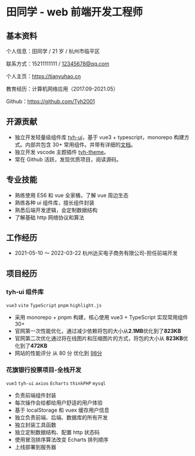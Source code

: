 # 田同学 - web 前端开发工程师

## 基本资料

个人信息：田同学 / 21 岁 / 杭州市临平区

联系方式：15211111111 / 12345678@qq.com

个人主页：https://tianyuhao.cn

教育经历：计算机网络应用（2017.09-2021.05）

Github：https://github.com/Tyh2001

## 开源贡献

- 独立开发轻量级组件库 [tyh-ui](https://github.com/Tyh2001/tyh-ui)，基于 vue3 + typescript，monorepo 构建方式。内部共包含 30+ 常用组件。并带有详细的[文档](https://tianyuhao.cn/v3)。
- 独立开发 vscode 主题插件 [tyh-theme](https://github.com/Tyh2001/tyh-theme-vscode)。
- 常在 Github 活跃，发现优质项目，阅读源码。

## 专业技能

- 熟练使用 ES6 和 vue 全家桶，了解 vue 周边生态
- 熟练各种 ui 组件库，擅长组件封装
- 熟悉后端开发逻辑，会定制数据结构
- 了解基础 http 网络协议和算法

## 工作经历

- 2021-05-10 ～ 2022-03-22 杭州达买电子商务有限公司-担任前端开发

## 项目经历

### tyh-ui 组件库

`vue3` `vite` `TypeScript` `pnpm` `highlight.js`

- 采用 monorepo + pnpm 构建，核心使用 vue3 + TypeScript 实现常用组件 30+
- 官网第一次性能优化，通过减少依赖将包的大小从**2.1MB**优化到了**823KB**
- 官网第二次优化通过将在线图片和压缩图片的方式，将包的大小从 **823KB**优化到了**472KB**
- 网站的性能评分 从 80 分 优化到 [98分](https://github.com/Tyh2001/tian-classmate/blob/master/assets/score-98.png?raw=true)

### 花旗银行投票项目-全栈开发

`vue3` `tyh-ui` `axios` `Echarts` `thinkPHP` `mysql`

- 负责前端组件封装
- 每次操作会给都给用户舒适的用户体验
- 基于 localStorage 和 vuex 缓存用户信息
- 独立负责前端、后端、数据库的所有开发
- 独立封装工具函数
- 独立定制数据结构、配置 http 状态码
- 使用冒泡排序算法改变 Echarts 排列顺序
- 上线部署到服务器
